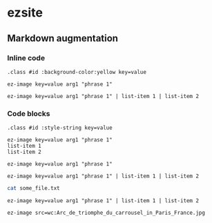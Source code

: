 # ezsite

## Markdown augmentation

### Inline code

`.class #id :background-color:yellow key=value`

`ez-image key=value arg1 "phrase 1"`

`ez-image key=value arg1 "phrase 1" | list-item 1 | list-item 2`

### Code blocks

```
.class #id :style-string key=value
```

```
ez-image key=value arg1 "phrase 1"
list-item 1
list-item 2
```

```
ez-image key=value arg1 "phrase 1"
```

```
ez-image key=value arg1 "phrase 1" | list-item 1 | list-item 2
```

```bash
cat some_file.txt
```

```
ez-image key=value arg1 "phrase 1" | list-item 1 | list-item 2
```

`ez-image src=wc:Arc_de_triomphe_du_carrousel_in_Paris_France.jpg`
